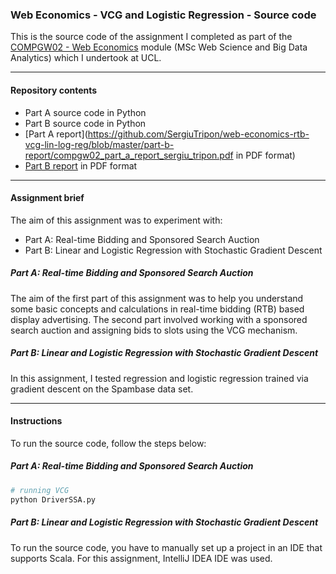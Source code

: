 ### Web Economics - VCG and Logistic Regression - Source code

This is the source code of the assignment I completed as part of the [COMPGW02 - Web Economics](http://www.cs.ucl.ac.uk/teaching_learning/syllabus/msc_web_science_and_big_data_analytics/gw02_web_economics/) module (MSc Web Science and Big Data Analytics) which I undertook at UCL.

---

#### Repository contents

* Part A source code in Python
* Part B source code in Python
* [Part A report](https://github.com/SergiuTripon/web-economics-rtb-vcg-lin-log-reg/blob/master/part-b-report/compgw02_part_a_report_sergiu_tripon.pdf in PDF format)
* [Part B report](https://github.com/SergiuTripon/web-economics-rtb-vcg-lin-log-reg/blob/master/part-b-report/compgw02_part_b_report_sergiu_tripon.pdf) in PDF format

---

#### Assignment brief

The aim of this assignment was to experiment with:

* Part A: Real-time Bidding and Sponsored Search Auction
* Part B: Linear and Logistic Regression with Stochastic Gradient Descent

##### Part A: Real-time Bidding and Sponsored Search Auction

The aim of the first part of this assignment was to help you understand some basic concepts and calculations in real-time
bidding (RTB) based display advertising. The second part involved working with a sponsored search auction and assigning bids to slots using the VCG mechanism.


##### Part B: Linear and Logistic Regression with Stochastic Gradient Descent

In this assignment, I tested regression and logistic regression trained via gradient descent on the Spambase data set.

---

#### Instructions

To run the source code, follow the steps below:

##### Part A: Real-time Bidding and Sponsored Search Auction

```bash
# running VCG
python DriverSSA.py
```

##### Part B: Linear and Logistic Regression with Stochastic Gradient Descent

To run the source code, you have to manually set up a project in an IDE that supports Scala. For this assignment, IntelliJ IDEA IDE was used.
